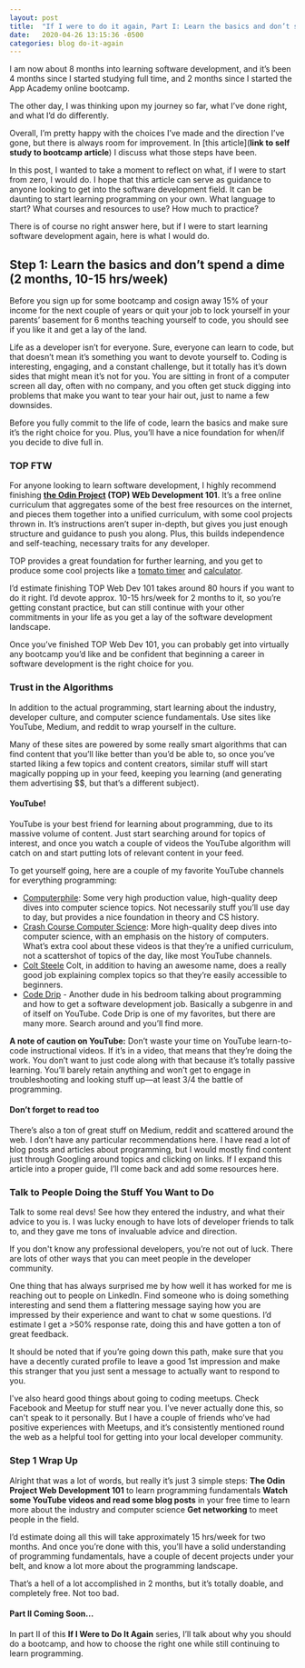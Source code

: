 ```yaml
---
layout: post
title:  "If I were to do it again, Part I: Learn the basics and don’t spend a dime"
date:   2020-04-26 13:15:36 -0500
categories: blog do-it-again
---
```

I am now about 8 months into learning software development, and it’s been 4 months since I started studying full time, and 2 months since I started the App Academy online bootcamp. 
 
The other day, I was thinking upon my journey so far, what I’ve done right, and what I’d do differently. 
 
Overall, I’m pretty happy with the choices I’ve made and the direction I’ve gone, but there is always room for improvement. In [this article](**link to self study to bootcamp article**) I discuss what those steps have been. 
 
In this post, I wanted to take a moment to reflect on what, if I were to start from zero, I would do. I hope that this article can serve as guidance to anyone looking to get into the software development field. It can be daunting to start learning programming on your own. What language to start? What courses and resources to use? How much to practice?
 
There is of course no right answer here, but if I were to start learning software development again, here is what I would do. 
 
## Step 1: Learn the basics and don’t spend a dime (2 months, 10-15 hrs/week)
Before you sign up for some bootcamp and cosign away 15% of your income for the next couple of years or quit your job to lock yourself in your parents’ basement for 6 months teaching yourself to code, you should see if you like it and get a lay of the land. 
 
Life as a developer isn’t for everyone. Sure, everyone can learn to code, but that doesn’t mean it’s something you want to devote yourself to. Coding is interesting, engaging, and a constant challenge, but it totally has it’s down sides that might mean it’s not for you. You are sitting in front of a computer screen all day, often with no company, and you often get stuck digging into problems that make you want to tear your hair out, just to name a few downsides. 
 
Before you fully commit to the life of code, learn the basics and make sure it’s the right choice for you. Plus, you’ll have a nice foundation for when/if you decide to dive full in.
 
### TOP FTW 
For anyone looking to learn software development, I highly recommend finishing **[the Odin Project](https://theodinproject.com) (TOP) WEb Development 101**. It’s a free online curriculum that aggregates some of the best free resources on the internet, and pieces them together into a unified curriculum, with some cool projects thrown in. It’s instructions aren’t super in-depth, but gives you just enough structure and guidance to push you along. Plus, this builds independence and self-teaching, necessary traits for any developer.
 
TOP provides a great foundation for further learning, and you get to produce some cool projects like a [tomato timer](https://bpmutter.github.io/tomato-timer/) and [calculator](https://bpmutter.github.io/calculator/).
 
I’d estimate finishing TOP Web Dev 101 takes around 80 hours if you want to do it right. I’d devote approx. 10-15 hrs/week for 2 months to it, so you’re getting constant practice, but can still continue with your other commitments in your life as you get a lay of the software development landscape. 
 
Once you’ve finished TOP Web Dev 101, you can probably get into virtually any bootcamp you’d like and be confident that beginning a career in software development is the right choice for you.
 
### Trust in the Algorithms
In addition to the actual programming, start learning about the industry, developer culture, and computer science fundamentals. Use sites like YouTube, Medium, and reddit to wrap yourself in the culture.
 
Many of these sites are powered by some really smart algorithms that can find content that you’ll like better than you’d be able to, so once you’ve started liking a few topics and content creators, similar stuff will start magically popping up in your feed, keeping you learning (and generating them advertising $$, but that’s a different subject). 
 
#### YouTube!
YouTube is your best friend for learning about programming, due to its massive volume of content. Just start searching around for topics of interest, and once you watch a couple of videos the YouTube algorithm will catch on and start putting lots of relevant content in your feed. 
 
To get yourself going, here are a couple of my favorite YouTube channels for everything programming:
- [Computerphile](https://www.youtube.com/channel/UC9-y-6csu5WGm29I7JiwpnA): Some very high production value, high-quality deep dives into computer science topics. Not necessarily stuff you’ll use day to day, but provides a nice foundation in theory and CS history. 
- [Crash Course Computer Science](https://www.youtube.com/watch?v=O5nskjZ_GoI&list=PL8dPuuaLjXtNlUrzyH5r6jN9ulIgZBpdo&index=2): More high-quality deep dives into computer science, with an emphasis on the history of computers. What’s extra cool about these videos is that they’re a unified curriculum, not a scattershot of topics of the day, like most YouTube channels.
- [Colt Steele](https://www.youtube.com/channel/UCrqAGUPPMOdo0jfQ6grikZw) Colt, in addition to having an awesome name, does a really good job explaining complex topics so that they’re easily accessible to beginners. 
- [Code Drip](https://www.youtube.com/channel/UCRLEADhMcb8WUdnQ5_Alk7g) - Another dude in his bedroom talking about programming and how to get a software development job. Basically a subgenre in and of itself on YouTube. Code Drip is one of my favorites, but there are many more. Search around and you’ll find more. 
 
**A note of caution on YouTube:** Don’t waste your time on YouTube learn-to-code instructional videos. If it’s in a video, that means that they’re doing the work. You don’t want to just code along with that because it’s totally passive learning. You’ll barely retain anything and won’t get to engage in troubleshooting and looking stuff up—at least 3/4 the battle of programming. 
 
#### Don’t forget to read too 
There’s also a ton of great stuff on Medium, reddit and scattered around the web. I don’t have any particular recommendations here. I have read a lot of blog posts and articles about programming, but I would mostly find content just through Googling around topics and clicking on links. If I expand this article into a proper guide, I’ll come back and add some resources here. 
 
### Talk to People Doing the Stuff You Want to Do
 Talk to some real devs! See how they entered the industry, and what their advice to you is. I was lucky enough to have lots of developer friends to talk to, and they gave me tons of invaluable advice and direction.
 
If you don't know any professional developers, you’re not out of luck. There are lots of other ways that you can meet people in the developer community.
 
One thing that has always surprised me by how well it has worked for me is reaching out to people on LinkedIn. Find someone who is doing something interesting and send them a flattering message saying how you are impressed by their experience and want to chat w some questions. I’d estimate I get a >50% response rate, doing this and have gotten a ton of great feedback. 
 
It should be noted that if you’re going down this path, make sure that you have a decently curated profile to leave a good 1st impression and make this stranger that you just sent a message to actually want to respond to you. 
 
I've also heard good things about going to coding meetups. Check Facebook and Meetup for stuff near you. I’ve never actually done this, so can't speak to it personally. But I have a couple of friends who’ve had positive experiences with Meetups, and it’s consistently mentioned round the web as a helpful tool for getting into your local developer community.
 
### Step 1 Wrap Up
Alright that was a lot of words, but really it’s just 3 simple steps:
**The Odin Project Web Development 101** to learn programming fundamentals
**Watch some YouTube videos and read some blog posts** in your free time to learn more about the industry and computer science
**Get networking** to meet people in the field.
 
I’d estimate doing all this will take approximately 15 hrs/week for two months. And once you’re done with this, you’ll have a solid understanding of programming fundamentals, have a couple of decent projects under your belt, and know a lot more about the programming landscape. 
 
That’s a hell of a lot accomplished in 2 months, but it’s totally doable, and completely free. Not too bad. 
 
#### Part II Coming Soon...
In part II of this **If I Were to Do It Again** series, I’ll talk about why you should do a bootcamp, and how to choose the right one while still continuing to learn programming.
